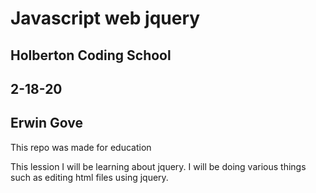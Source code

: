 # Javascript web jquery
## Holberton Coding School
## 2-18-20
## Erwin Gove
This repo was made for education

This lession I will be learning about jquery. I will be doing various things
such as editing html files using jquery.
